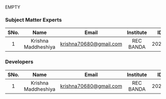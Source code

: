 EMPTY
<!-- Remove all lines above this line before making changes to the file -->
### Subject Matter Experts
| SNo. | Name | Email | Institute | ID |
| :---: | :---: | :---: | :---: | :---: |
| 1 | Krishna Maddheshiya  | krishna70680@gmail.com | REC BANDA| 20279 |

### Developers
| SNo. | Name | Email | Institute | ID |
| :---: | :---: | :---: | :---: | :---: |
| 1 | Krishna Maddheshiya | krishna70680@gmail.com | REC BANDA | 20279 |
